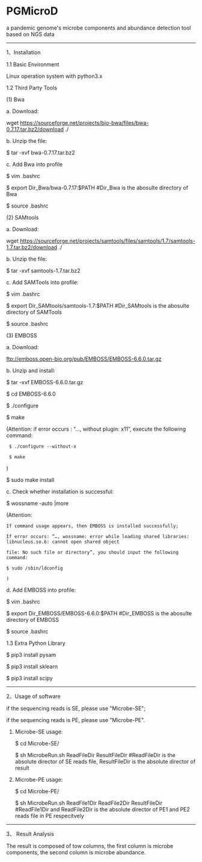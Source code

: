 # PGMicroD
a pandemic genome's microbe components and abundance detection tool based on NGS data

-----------------------------------------------------------------------------------------------

1、Installation

1.1 Basic Environment

   Linux operation system with python3.x
   
1.2 Third Party Tools 

(1) Bwa

a. Download: 

   wget https://sourceforge.net/projects/bio-bwa/files/bwa-0.7.17.tar.bz2/download ./
   
b. Unzip the file:

   $ tar -xvf bwa-0.7.17.tar.bz2
   
c. Add Bwa into profile

   $ vim .bashrc
   
   $ export Dir_Bwa/bwa-0.7.17:$PATH      #Dir_Bwa is the abosulte directory of Bwa 
   
   $ source .bashrc

(2) SAMtools

a. Download:

   wget https://sourceforge.net/projects/samtools/files/samtools/1.7/samtools-1.7.tar.bz2/download ./
   
b. Unzip the file:

   $ tar -xvf samtools-1.7.tar.bz2
   
c. Add SAMTools into profile:

   $ vim .bashrc
   
   $ export Dir_SAMtools/samtools-1.7:$PATH     #Dir_SAMtools is the abosulte directory of SAMTools
   
   $ source .bashrc

(3) EMBOSS

a. Download:

   ftp://emboss.open-bio.org/pub/EMBOSS/EMBOSS-6.6.0.tar.gz
   
b. Unzip and install:

   $ tar -xvf EMBOSS-6.6.0.tar.gz
   
   $ cd EMBOSS-6.6.0
   
   $ ./configure
   
   $ make
   
   (Attention: if error occurs : “…, without plugin: x11”, execute the following command:
   
     $ ./configure --without-x
     
     $ make
     
   ) 
   
   $ sudo make install
   
c. Check whether installation is successful:

   $ wossname -auto |more
   
   (Attention:
   
    If command usage appears, then EMBOSS is installed successfully; 
    
    If error occurs: “…, wossname: error while loading shared libraries: libnucleus.so.6: cannot open shared object 
    
    file: No such file or directory”, you should input the following command:
    
    $ sudo /sbin/ldconfig    
    
    )
    
d. Add EMBOSS into profile:

   $ vim .bashrc
   
   $ export Dir_EMBOSS/EMBOSS-6.6.0:$PATH              #Dir_EMBOSS is the abosulte directory of EMBOSS
   
   $ source .bashrc
   

1.3 Extra Python Library

   $ pip3 install pysam
   
   $ pip3 install sklearn
   
   $ pip3 install scipy
   



-----------------------------------------------------------------------------------------------

2、Usage of software

if the sequencing reads is SE, please use "Microbe-SE";

if the sequencing reads is PE, please use "Microbe-PE".


1) Microbe-SE usage:

   $ cd Microbe-SE/
   
   $ sh MicrobeRun.sh ReadFileDir ResultFileDir     #ReadFileDir is the absolute director of SE reads file, ResultFileDir is the absolute director of result
   

2) Microbe-PE usage:

   $ cd Microbe-PE/
   
   $ sh MicrobeRun.sh ReadFile1Dir ReadFile2Dir ResultFileDir     #ReadFile1Dir and ReadFile2Dir is the absolute director of PE1 and PE2 reads file in PE respecitvely
   


-----------------------------------------------------------------------------------------------

3、 Result Analysis

The result is composed of tow columns, the first column is microbe components, the second column is microbe abundance.



